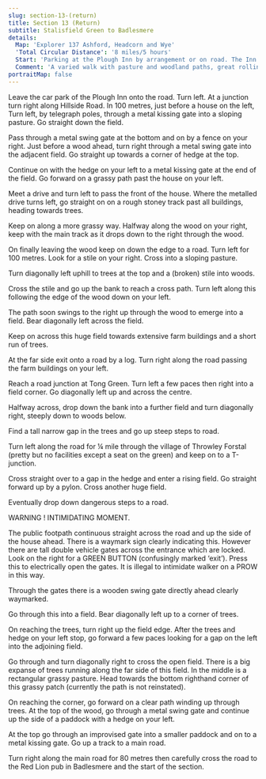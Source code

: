 ```yaml
---
slug: section-13-(return)
title: Section 13 (Return)
subtitle: Stalisfield Green to Badlesmere
details:
  Map: 'Explorer 137 Ashford, Headcorn and Wye'
  'Total Circular Distance': '8 miles/5 hours'
  Start: 'Parking at the Plough Inn by arrangement or on road. The Inn has accommodation and a campsite but is not open on a Monday.'
  Comment: 'A varied walk with pasture and woodland paths, great rolling fields although many not reinstated through crops. Red Lion pub is open every day.'
portraitMap: false
---
```

Leave the car park of the Plough Inn onto the road. Turn left. At a junction turn right along Hillside Road. In 100 metres, just before a house on the left, Turn left, by telegraph poles, through a metal kissing gate into a sloping pasture. Go straight down the field.

Pass through a metal swing gate at the bottom and on by a fence on your right. Just before a wood ahead, turn right through a metal swing gate into the adjacent field. Go straight up towards a corner of hedge at the top.

Continue on with the hedge on your left to a metal kissing gate at the end of the field. Go forward on a grassy path past the house on your left.

Meet a drive and turn left to pass the front of the house. Where the metalled drive turns left, go straight on on a rough stoney track past all buildings, heading towards trees.

Keep on along a more grassy way. Halfway along the wood on your right, keep with the main track as it drops down to the right through the wood.

On finally leaving the wood keep on down the edge to a road. Turn left for 100 metres. Look for a stile on your right. Cross into a sloping pasture.

Turn diagonally left uphill to trees at the top and a (broken) stile into woods.

Cross the stile and go up the bank to reach a cross path. Turn left along this following the edge of the wood down on your left.

The path soon swings to the right up through the wood to emerge into a field. Bear diagonally left across the field.

Keep on across this huge field towards extensive farm buildings and a short run of trees.

At the far side exit onto a road by a log. Turn right along the road passing the farm buildings on your left.

Reach a road junction at Tong Green. Turn left a few paces then right into a field corner. Go diagonally left up and across the centre.

Halfway across, drop down the bank into a further field and turn diagonally right, steeply down to woods below.

Find a tall narrow gap in the trees and go up steep steps to road.

Turn left along the road for ¼ mile through the village of Throwley Forstal (pretty but no facilities except a seat on the green) and keep on to a T-junction.

Cross straight over to a gap in the hedge and enter a rising field. Go straight forward up by a pylon. Cross another huge field.

Eventually drop down dangerous steps to a road.

WARNING ! INTIMIDATING MOMENT.

The public footpath continuous straight across the road and up the side of the house ahead. There is a waymark sign clearly indicating this. However there are tall double vehicle gates across the entrance which are locked. Look on the right for a GREEN BUTTON (confusingly marked ‘exit’). Press this to electrically open the gates. It is illegal to intimidate walker on a PROW in this way.

Through the gates there is a wooden swing gate directly ahead clearly waymarked.

Go through this into a field. Bear diagonally left up to a corner of trees.

On reaching the trees, turn right up the field edge. After the trees and hedge on your left stop, go forward a few paces looking for a gap on the left into the adjoining field.

Go through and turn diagonally right to cross the open field. There is a big expanse of trees running along the far side of this field. In the middle is a rectangular grassy pasture. Head towards the bottom righthand corner of this grassy patch (currently the path is not reinstated).

On reaching the corner, go forward on a clear path winding up through trees. At the top of the wood, go through a metal swing gate and continue up the side of a paddock with a hedge on your left.

At the top go through an improvised gate into a smaller paddock and on to a metal kissing gate. Go up a track to a main road.

Turn right along the main road for 80 metres then carefully cross the road to the Red Lion pub in Badlesmere and the start of the section.
